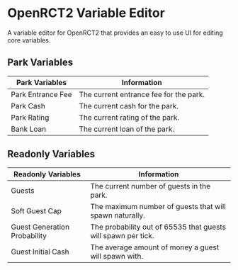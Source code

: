 # OpenRCT2 Variable Editor

A variable editor for OpenRCT2 that provides an easy to use UI for editing core variables.

## Park Variables

| Park Variables    | Information                            |
| ----------------- | -------------------------------------- |
| Park Entrance Fee | The current entrance fee for the park. |
| Park Cash         | The current cash for the park.         |
| Park Rating       | The current rating of the park.        |
| Bank Loan         | The current loan of the park.          |

## Readonly Variables

| Readonly Variables           | Information                                                   |
| ---------------------------- | ------------------------------------------------------------- |
| Guests                       | The current number of guests in the park.                     |
| Soft Guest Cap               | The maximum number of guests that will spawn naturally.       |
| Guest Generation Probability | The probability out of 65535 that guests will spawn per tick. |
| Guest Initial Cash           | The average amount of money a guest will spawn with.          |
